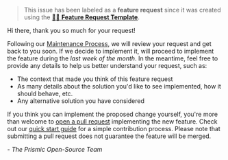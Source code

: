 > This issue has been labeled as a **feature request** since it was created using the [🙋‍♀️ **Feature Request Template**](./new?assignees=&labels=enhancement&template=feature_request.md&title=).

Hi there, thank you so much for your request!

Following our [Maintenance Process](../blob/HEAD/CONTRIBUTING.md#maintaining), we will review your request and get back to you soon. If we decide to implement it, will proceed to implement the feature during the _last week of the month_. In the meantime, feel free to provide any details to help us better understand your request, such as:

- The context that made you think of this feature request
- As many details about the solution you'd like to see implemented, how it should behave, etc.
- Any alternative solution you have considered

If you think you can implement the proposed change yourself, you're more than welcome to [open a pull request](../pulls) implementing the new feature. Check out our [quick start guide](../blob/HEAD/CONTRIBUTING.md#quick-start) for a simple contribution process. Please note that submitting a pull request does not guarantee the feature will be merged.

_- The Prismic Open-Source Team_
